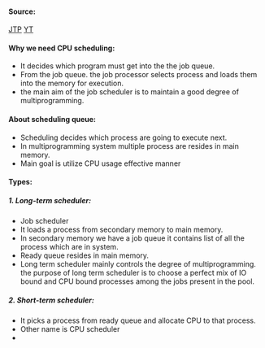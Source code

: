 #### Source:
[JTP](https://www.javatpoint.com/os-process-schedulers)
[YT](https://www.youtube.com/watch?v=K-Q85-gRmaA&list=PLXj4XH7LcRfDrdQuJTHIPmKMpa7eYVaPm&index=10)

#### Why we need CPU scheduling:

* It decides which program must get into the the job queue.
* From the job queue. the job processor selects process and loads them into the memory for execution. 
* the main aim of the job scheduler is to maintain a good degree of multiprogramming.


#### About scheduling queue:

* Scheduling decides which process are going to execute next.
* In multiprogramming system multiple process are resides in main memory.
* Main goal is utilize CPU usage effective manner

#### Types:

##### 1. Long-term scheduler:

* Job scheduler
* It loads a process from secondary memory to main memory.
* In secondary memory we have a job queue it contains list of all the process which are in system.
* Ready queue resides in main memory.
* Long term scheduler mainly controls the degree of multiprogramming. the purpose of long term scheduler is to choose a perfect mix of IO bound and CPU bound processes among the jobs present in the pool.

##### 2. Short-term scheduler:

* It picks a process from ready queue and allocate CPU to that process.
* Other name is CPU scheduler
* 